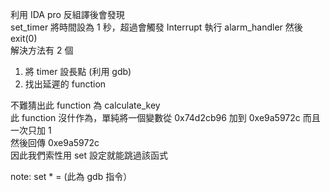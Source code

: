 利用 IDA pro 反組譯後會發現 </br>
set_timer 將時間設為 1 秒，超過會觸發 Interrupt 執行 alarm_handler 然後 exit(0) </br>
解決方法有 2 個</br>
1. 將 timer 設長點 (利用 gdb)
2. 找出延遲的 function

不難猜出此 function 為 calculate_key </br>
此 function 沒什作為，單純將一個變數從 0x74d2cb96 加到 0xe9a5972c 而且一次只加 1 </br>
然後回傳 0xe9a5972c </br>
因此我們索性用 set 設定就能跳過該函式 </br>

note:
set *<addr> = <value>  (此為 gdb 指令）
